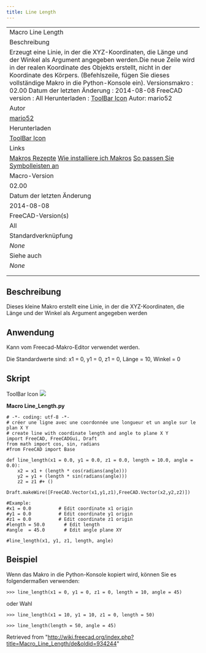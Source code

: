 ```yaml
---
title: Line Length
---
```


|                                                                                                                                                                                                                                                                                                                                                                                                                                                                                                    |
| -------------------------------------------------------------------------------------------------------------------------------------------------------------------------------------------------------------------------------------------------------------------------------------------------------------------------------------------------------------------------------------------------------------------------------------------------------------------------------------------------- |
| Macro Line Length                                                                                                                                                                                                                                                                                                                                                                                                                                                                                  |
| Beschreibung                                                                                                                                                                                                                                                                                                                                                                                                                                                                                       |
| Erzeugt eine Linie, in der die XYZ-Koordinaten, die Länge und der Winkel als Argument angegeben werden.Die neue Zeile wird in der realen Koordinate des Objekts erstellt, nicht in der Koordinate des Körpers. (Befehlszeile, fügen Sie dieses vollständige Makro in die Python-Konsole ein). Versionsmakro : 02.00 Datum der letzten Änderung : 2014-08-08 FreeCAD version : All Herunterladen : [ToolBar Icon](https://www.freecadweb.org/wiki/images/b/bd/Macro_Line_Length.png) Autor: mario52 |
| Autor                                                                                                                                                                                                                                                                                                                                                                                                                                                                                              |
| [mario52](/User:Mario52 "User:Mario52")                                                                                                                                                                                                                                                                                                                                                                                                                                                            |
| Herunterladen                                                                                                                                                                                                                                                                                                                                                                                                                                                                                      |
| [ToolBar Icon](https://www.freecadweb.org/wiki/images/b/bd/Macro_Line_Length.png)                                                                                                                                                                                                                                                                                                                                                                                                                  |
| Links                                                                                                                                                                                                                                                                                                                                                                                                                                                                                              |
| [Makros Rezepte](/Macros_recipes/de "Macros recipes/de") [Wie installiere ich Makros](/How_to_install_macros/de "How to install macros/de") [So passen Sie Symbolleisten an](/Customize_Toolbars/de "Customize Toolbars/de")                                                                                                                                                                                                                                                                       |
| Macro-Version                                                                                                                                                                                                                                                                                                                                                                                                                                                                                      |
| 02.00                                                                                                                                                                                                                                                                                                                                                                                                                                                                                              |
| Datum der letzten Änderung                                                                                                                                                                                                                                                                                                                                                                                                                                                                         |
| 2014-08-08                                                                                                                                                                                                                                                                                                                                                                                                                                                                                         |
| FreeCAD-Version(s)                                                                                                                                                                                                                                                                                                                                                                                                                                                                                 |
| All                                                                                                                                                                                                                                                                                                                                                                                                                                                                                                |
| Standardverknüpfung                                                                                                                                                                                                                                                                                                                                                                                                                                                                                |
| _None_                                                                                                                                                                                                                                                                                                                                                                                                                                                                                             |
| Siehe auch                                                                                                                                                                                                                                                                                                                                                                                                                                                                                         |
| _None_                                                                                                                                                                                                                                                                                                                                                                                                                                                                                             |
|                                                                                                                                                                                                                                                                                                                                                                                                                                                                                                    |
|                                                                                                                                                                                                                                                                                                                                                                                                                                                                                                    |

## Beschreibung

Dieses kleine Makro erstellt eine Linie, in der die XYZ-Koordinaten, die Länge und der Winkel als Argument angegeben werden

## Anwendung

Kann vom Freecad-Makro-Editor verwendet werden.

Die Standardwerte sind: x1 = 0, y1 = 0, z1 = 0, Länge = 10, Winkel = 0

## Skript

ToolBar Icon ![](/images/Macro_Line_Length.png)

**Macro Line_Length.py**

```
# -*- coding: utf-8 -*-
# créer une ligne avec une coordonnée une longueur et un angle sur le plan X Y
# create line with coordinate length and angle to plane X Y
import FreeCAD, FreeCADGui, Draft
from math import cos, sin, radians
#from FreeCAD import Base

def line_length(x1 = 0.0, y1 = 0.0, z1 = 0.0, length = 10.0, angle = 0.0):
    x2 = x1 + (length * cos(radians(angle)))
    y2 = y1 + (length * sin(radians(angle)))
    z2 = z1 #+ ()
    Draft.makeWire([FreeCAD.Vector(x1,y1,z1),FreeCAD.Vector(x2,y2,z2)])

#Example:
#x1 = 0.0          # Edit coordinate x1 origin
#y1 = 0.0          # Edit coordinate y1 origin
#z1 = 0.0          # Edit coordinate z1 origin
#length = 50.0       # Edit length
#angle  = 45.0       # Edit angle plane XY

#line_length(x1, y1, z1, length, angle)
```

## Beispiel

Wenn das Makro in die Python-Konsole kopiert wird, können Sie es folgendermaßen verwenden:

```
>>> line_length(x1 = 0, y1 = 0, z1 = 0, length = 10, angle = 45)

```

oder Wahl

```
>>> line_length(x1 = 10, y1 = 10, z1 = 0, length = 50)

>>> line_length(length = 50, angle = 45)

```

Retrieved from "<http://wiki.freecad.org/index.php?title=Macro_Line_Length/de&oldid=934244>"
